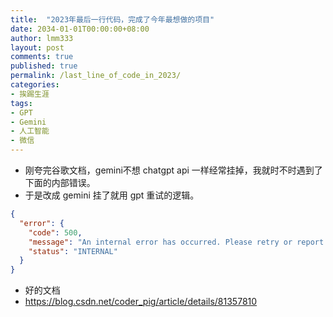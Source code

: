 ```yaml
---
title:  "2023年最后一行代码，完成了今年最想做的项目"
date: 2034-01-01T00:00:00+08:00
author: lmm333
layout: post
comments: true
published: true
permalink: /last_line_of_code_in_2023/
categories:
- 挨踢生涯
tags:
- GPT
- Gemini
- 人工智能
- 微信
---
```


- 刚夸完谷歌文档，gemini不想 chatgpt api 一样经常挂掉，我就时不时遇到了下面的内部错误。
- 于是改成 gemini 挂了就用 gpt 重试的逻辑。
```json
{
  "error": {
    "code": 500,
    "message": "An internal error has occurred. Please retry or report in https://developers.generativeai.google/guide/troubleshooting",
    "status": "INTERNAL"
  }
}
```


- 好的文档
- https://blog.csdn.net/coder_pig/article/details/81357810